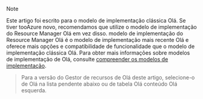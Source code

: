 > [!NOTE]
> Este artigo foi escrito para o modelo de implementação clássica Olá. Se tiver tooAzure novo, recomendamos que utilize o modelo de implementação do Resource Manager Olá em vez disso. modelo de implementação do Resource Manager Olá é o modelo de implementação mais recente Olá e oferece mais opções e compatibilidade de funcionalidade que o modelo de implementação clássica Olá. Para obter mais informações sobre modelos de implementação de Olá, consulte [compreender os modelos de implementação](../articles/resource-manager-deployment-model.md).

> Para a versão do Gestor de recursos de Olá deste artigo, selecione-o de Olá na lista pendente abaixo ou de tabela Olá conteúdo Olá esquerda.
>
>